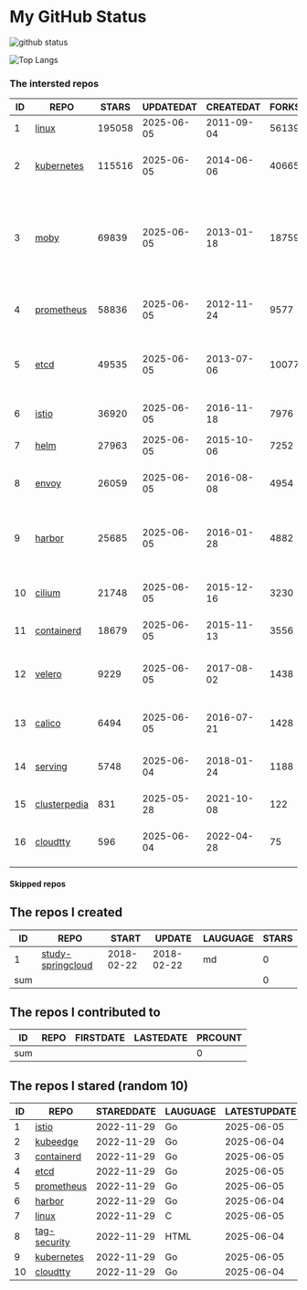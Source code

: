 # My GitHub Status

<img src="https://github-readme-stats-1.yihong0618.vercel.app/api?username=daoqingniu&show_icons=true&&&hide_title=true&count_private=true" alt="github status" />

![Top Langs](https://github-readme-stats-1.yihong0618.vercel.app/api/top-langs/?username=daoqingniu&layout=compact)

<!--START_SECTION:github_repos-->
### The intersted repos
| ID |                              REPO                               | STARS  | UPDATEDAT  | CREATEDAT  | FORKSCOUNT |                                                DESCRIPTIONS                                                |
|----|-----------------------------------------------------------------|--------|------------|------------|------------|------------------------------------------------------------------------------------------------------------|
|  1 | [linux](https://github.com/torvalds/linux)                      | 195058 | 2025-06-05 | 2011-09-04 |      56139 | Linux kernel source tree                                                                                   |
|  2 | [kubernetes](https://github.com/kubernetes/kubernetes)          | 115516 | 2025-06-05 | 2014-06-06 |      40665 | Production-Grade Container Scheduling and Management                                                       |
|  3 | [moby](https://github.com/moby/moby)                            |  69839 | 2025-06-05 | 2013-01-18 |      18759 | The Moby Project - a collaborative project for the container ecosystem to assemble container-based systems |
|  4 | [prometheus](https://github.com/prometheus/prometheus)          |  58836 | 2025-06-05 | 2012-11-24 |       9577 | The Prometheus monitoring system and time series database.                                                 |
|  5 | [etcd](https://github.com/etcd-io/etcd)                         |  49535 | 2025-06-05 | 2013-07-06 |      10077 | Distributed reliable key-value store for the most critical data of a distributed system                    |
|  6 | [istio](https://github.com/istio/istio)                         |  36920 | 2025-06-05 | 2016-11-18 |       7976 | Connect, secure, control, and observe services.                                                            |
|  7 | [helm](https://github.com/helm/helm)                            |  27963 | 2025-06-05 | 2015-10-06 |       7252 | The Kubernetes Package Manager                                                                             |
|  8 | [envoy](https://github.com/envoyproxy/envoy)                    |  26059 | 2025-06-05 | 2016-08-08 |       4954 | Cloud-native high-performance edge/middle/service proxy                                                    |
|  9 | [harbor](https://github.com/goharbor/harbor)                    |  25685 | 2025-06-05 | 2016-01-28 |       4882 | An open source trusted cloud native registry project that stores, signs, and scans content.                |
| 10 | [cilium](https://github.com/cilium/cilium)                      |  21748 | 2025-06-05 | 2015-12-16 |       3230 | eBPF-based Networking, Security, and Observability                                                         |
| 11 | [containerd](https://github.com/containerd/containerd)          |  18679 | 2025-06-05 | 2015-11-13 |       3556 | An open and reliable container runtime                                                                     |
| 12 | [velero](https://github.com/vmware-tanzu/velero)                |   9229 | 2025-06-05 | 2017-08-02 |       1438 | Backup and migrate Kubernetes applications and their persistent volumes                                    |
| 13 | [calico](https://github.com/projectcalico/calico)               |   6494 | 2025-06-05 | 2016-07-21 |       1428 | Cloud native networking and network security                                                               |
| 14 | [serving](https://github.com/knative/serving)                   |   5748 | 2025-06-04 | 2018-01-24 |       1188 | Kubernetes-based, scale-to-zero, request-driven compute                                                    |
| 15 | [clusterpedia](https://github.com/clusterpedia-io/clusterpedia) |    831 | 2025-05-28 | 2021-10-08 |        122 | The Encyclopedia of Kubernetes clusters                                                                    |
| 16 | [cloudtty](https://github.com/cloudtty/cloudtty)                |    596 | 2025-06-04 | 2022-04-28 |         75 | A Friendly Kubernetes CloudShell (Web Terminal) !                                                          |



#### Skipped repos
<!--END_SECTION:github_repos-->

<!--START_SECTION:my_github-->
## The repos I created
| ID  |                                 REPO                                 |   START    |   UPDATE   | LAUGUAGE | STARS |
|-----|----------------------------------------------------------------------|------------|------------|----------|-------|
|   1 | [study-springcloud](https://github.com/daoqingniu/study-springcloud) | 2018-02-22 | 2018-02-22 | md       |     0 |
| sum |                                                                      |            |            |          |     0 |

## The repos I contributed to
| ID  | REPO | FIRSTDATE | LASTEDATE | PRCOUNT |
|-----|------|-----------|-----------|---------|
| sum |      |           |           |       0 |

## The repos I stared (random 10)
| ID |                          REPO                          | STAREDDATE | LAUGUAGE | LATESTUPDATE |
|----|--------------------------------------------------------|------------|----------|--------------|
|  1 | [istio](https://github.com/istio/istio)                | 2022-11-29 | Go       | 2025-06-05   |
|  2 | [kubeedge](https://github.com/kubeedge/kubeedge)       | 2022-11-29 | Go       | 2025-06-04   |
|  3 | [containerd](https://github.com/containerd/containerd) | 2022-11-29 | Go       | 2025-06-05   |
|  4 | [etcd](https://github.com/etcd-io/etcd)                | 2022-11-29 | Go       | 2025-06-05   |
|  5 | [prometheus](https://github.com/prometheus/prometheus) | 2022-11-29 | Go       | 2025-06-05   |
|  6 | [harbor](https://github.com/goharbor/harbor)           | 2022-11-29 | Go       | 2025-06-04   |
|  7 | [linux](https://github.com/torvalds/linux)             | 2022-11-29 | C        | 2025-06-05   |
|  8 | [tag-security](https://github.com/cncf/tag-security)   | 2022-11-29 | HTML     | 2025-06-04   |
|  9 | [kubernetes](https://github.com/kubernetes/kubernetes) | 2022-11-29 | Go       | 2025-06-05   |
| 10 | [cloudtty](https://github.com/cloudtty/cloudtty)       | 2022-11-29 | Go       | 2025-06-04   |

<!--END_SECTION:my_github-->
